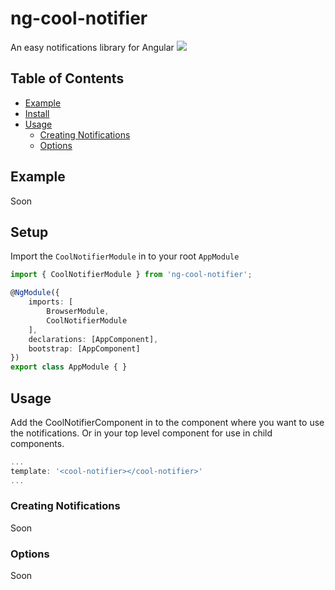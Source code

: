 # ng-cool-notifier

An easy notifications library for Angular
[![](./src/assets/img/demo.gif)]()

## Table of Contents

  - [Example](#example)
  - [Install](#install)
  - [Usage](#setup)
    - [Creating Notifications](#crating-notifications)
    - [Options](#options)

## Example

Soon

## Setup

Import the `CoolNotifierModule` in to your root `AppModule`
```ts
import { CoolNotifierModule } from 'ng-cool-notifier';

@NgModule({
    imports: [
        BrowserModule,
        CoolNotifierModule
    ],
    declarations: [AppComponent],
    bootstrap: [AppComponent]
})
export class AppModule { }
```

## Usage
Add the CoolNotifierComponent in to the component where you want to use the notifications. Or in your top level component for use in child components.
```js
...
template: '<cool-notifier></cool-notifier>'
...
```

### Creating Notifications

Soon

### Options

Soon
